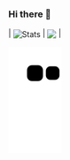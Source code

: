 ### Hi there 👋

<!--
**nur-rohmad/nur-rohmad** is a ✨ _special_ ✨ repository because its `README.md` (this file) appears on your GitHub profile.

Here are some ideas to get you started:

- 🔭 I’m currently working on ...
- 🌱 I’m currently learning ...
- 👯 I’m looking to collaborate on ...
- 🤔 I’m looking for help with ...
- 💬 Ask me about ...
- 📫 How to reach me: ...
- 😄 Pronouns: ...
- ⚡ Fun fact: ...
-->

| <img align="center" src="https://github-readme-stats.vercel.app/api?username=nur-rohmad&show_icons=true&include_all_commits=true&theme=transparent&hide_border=true&cache_seconds=7200" alt="Stats" /> | <img align="center" src="https://github-readme-stats.vercel.app/api/top-langs/?username=nur-rohmad&layout=compact&theme=transparent&hide_border=true&cache_seconds=7200" /> |

![Snake Animation](https://raw.githubusercontent.com/nur-rohmad/nur-rohmad/output/github-contribution-grid-snake.svg)

